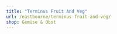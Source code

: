```yaml
---
title: "Terminus Fruit And Veg"
url: /eastbourne/terminus-fruit-and-veg/
shop: Gemüse & Obst
---
```

